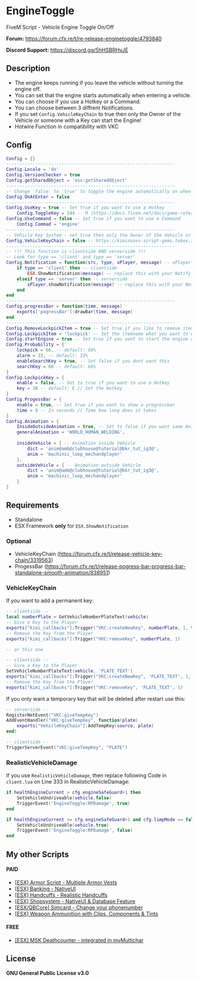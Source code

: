 # EngineToggle
FiveM Script - Vehicle Engine Toggle On/Off

**Forum:** https://forum.cfx.re/t/re-release-enginetoggle/4793840

**Discord Support:** https://discord.gg/5hHSBRHvJE

## Description
* The engine keeps running if you leave the vehicle without turning the engine off.
* You can set that the engine starts automatically when entering a vehicle.
* You can choose if you use a Hotkey or a Command.
* You can choose between 3 diffrent Notifications.
* If you set `Config.VehicleKeyChain` to true then only the Owner of the Vehicle or someone with a Key can start the Engine!
* Hotwire Function in compatibility with VKC

## Config
```lua
Config = {}
----------------------------------------------------------------
Config.Locale = 'de'
Config.VersionChecker = true
Config.getSharedObject = 'esx:getSharedObject'
----------------------------------------------------------------
-- Change 'false' to 'true' to toggle the engine automatically on when entering a vehicle
Config.OnAtEnter = false
----------------------------------------------------------------
Config.UseKey = true -- Set true if you want to use a Hotkey
    Config.ToggleKey = 244 -- M (https://docs.fivem.net/docs/game-references/controls/)
Config.UseCommand = false -- Set true if you want to use a Command
    Config.Commad = 'engine'
----------------------------------------------------------------
-- Vehicle Key System - set true then only the Owner of the Vehicle or someone with a Key can start the Engine
Config.VehicleKeyChain = false -- https://kiminazes-script-gems.tebex.io/package/4524211
----------------------------------------------------------------
-- !!! This function is clientside AND serverside !!!
-- Look for type == 'client' and type == 'server'
Config.Notification = function(src, type, xPlayer, message) -- xPlayer = ESX.GetPlayerFromId(src)
    if type == 'client' then -- clientside
        ESX.ShowNotification(message) -- replace this with your Notify // example: exports['okokNotify']:Alert('Crafting', message, 5000, 'info')
    elseif type == 'server' then -- serverside
        xPlayer.showNotification(message) -- replace this with your Notify // example: TriggerClientEvent('okokNotify:Alert', src, 'Crafting', message, 5000, 'info')
    end
end
----------------------------------------------------------------
Config.progressBar = function(time, message)
    exports['pogressBar']:drawBar(time, message)
end
----------------------------------------------------------------
Config.RemoveLockpickItem = true -- Set true if you like to remove item after failing lockpicking
Config.LockpickItem = 'lockpick' -- Set the itemname what you want to use
Config.startEngine = true -- Set true if you want to start the engine after successfull lockpicking
Config.Probability = {
    lockpick = 66, -- default: 66%
    alarm = 33, -- default: 33%
    enableSearchKey = true, -- Set false if you dont want this
    searchKey = 66 -- default: 66%
}
Config.LockpickKey = {
    enable = false, -- Set to true if you want to use a Hotkey
    key = 38 -- default: E // Set the Hotkey
}
Config.ProgessBar = {
    enable = true, -- Set true if you want to show a progressbar
    time = 8 -- In seconds // Time how long does it takes
}
Config.Animation = {
    InsideOutsideAnimation = true, -- Set to false if you want same Animation for inside and outside
    generalAnimation = 'WORLD_HUMAN_WELDING',
    
    insideVehicle = { -- Animation inside Vehicle
        dict = 'anim@amb@clubhouse@tutorial@bkr_tut_ig3@',
        anim = 'machinic_loop_mechandplayer'
    },
    outsideVehicle = { -- Animation outside Vehicle
        dict = 'anim@amb@clubhouse@tutorial@bkr_tut_ig3@',
        anim = 'machinic_loop_mechandplayer'
    }
}
```

## Requirements
* Standalone
* ESX Framework **only** for `ESX.ShowNotification`
### Optional
* VehicleKeyChain (https://forum.cfx.re/t/release-vehicle-key-chain/3319563)
* ProgessBar (https://forum.cfx.re/t/release-pogress-bar-progress-bar-standalone-smooth-animation/838951)

### VehicleKeyChain
If you want to add a permanent key:
```lua
-- clientside --
local numberPlate = GetVehicleNumberPlateText(vehicle)
-- Give a Key to the Player
exports["kimi_callbacks"]:Trigger("VKC:createNewKey", numberPlate, 1, true)
-- Remove the Key from the Player
exports["kimi_callbacks"]:Trigger("VKC:removeKey", numberPlate, 1)

-- or this one

-- clientside --
-- Give a Key to the Player
SetVehicleNumberPlateText(vehicle, 'PLATE_TEXT')
exports["kimi_callbacks"]:Trigger("VKC:createNewKey", 'PLATE_TEXT', 1, true)
-- Remove the Key from the Player
exports["kimi_callbacks"]:Trigger("VKC:removeKey", 'PLATE_TEXT', 1)
```
If you only want a temporary key that will be deleted after restart use this:
```lua
-- serverside --
RegisterNetEvent("VKC:giveTempKey")
AddEventHandler("VKC:giveTempKey", function(plate)
    exports["VehicleKeyChain"]:AddTempKey(source, plate)
end)

-- clientside --
TriggerServerEvent("VKC:giveTempKey", "PLATE")
```
### RealisticVehicleDamage
If you use `RealisticVehicleDamage`, then replace following Code in `client.lua` on Line 333 in RealisticVehicleDamage:
```lua
if healthEngineCurrent > cfg.engineSafeGuard+1 then
    SetVehicleUndriveable(vehicle,false)
    TriggerEvent('EngineToggle:RPDamage', true)
end

if healthEngineCurrent <= cfg.engineSafeGuard+1 and cfg.limpMode == false then
    SetVehicleUndriveable(vehicle,true)
    TriggerEvent('EngineToggle:RPDamage', false)
end
```

## My other Scripts
#### PAID
* [[ESX] Armor Script - Multiple Armor Vests](https://forum.cfx.re/t/release-esx-armor-script-usable-armor-vests-status-will-be-saved-in-database-and-restore-after-relog/4812243)
* [[ESX] Banking - NativeUI](https://forum.cfx.re/t/esx-msk-banking-nativeui/4859560)
* [[ESX] Handcuffs - Realistic Handcuffs](https://forum.cfx.re/t/esx-msk-handcuffs-realistic-handcuffs/4885324)
* [[ESX] Shopsystem - NativeUI & Database Feature](https://forum.cfx.re/t/release-esx-msk-shopsystem-nativeui-database-feature/4853593)
* [[ESX/QBCore] Simcard - Change your phonenumber](https://forum.cfx.re/t/release-esx-qbcore-usable-simcard/4847008)
* [[ESX] Weapon Ammunition with Clips, Components & Tints](https://forum.cfx.re/t/release-esx-weapon-ammunition-with-clips-components-tints/4793783)
#### FREE
* [[ESX] MSK Deathcounter - integrated in myMultichar](https://forum.cfx.re/t/release-esx-msk-deathcounter-integrated-in-mymultichar/4863428)

## License
**GNU General Public License v3.0**
